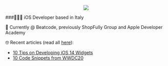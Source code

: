 <!--
**francesc-o/francesc-o** is a ✨ _special_ ✨ repository because its `README.md` (this file) appears on your GitHub profile.
-->

<p align="center">
  <img src="https://media.giphy.com/media/F2vqLi7vpIOfBfuslV/giphy.gif">
</p>

###🧑🏼‍💻 iOS Developer based in Italy

📱 Currently @ Beatcode, previously ShopFully Group and Apple Developer Academy

🤓 Recent articles (read all [here](https://medium.com/@francesco_)):
- [10 Tips on Developing iOS 14 Widgets](https://medium.com/swlh/10-tips-on-developing-ios-14-widgets-f17b865fbdbc?source=friends_link&sk=ee1234f438435cff79c77376ebf079b8)
- [10 Code Snippets from WWDC20](https://medium.com/swlh/10-code-snippets-from-wwdc20-5dba158e2903?source=friends_link&sk=d9afe5ca122e7774da60dfbebf745186)
